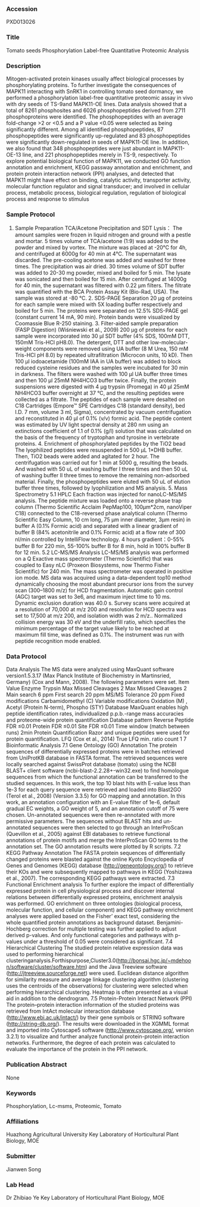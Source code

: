 ### Accession
PXD013026

### Title
Tomato seeds Phosphorylation Label-free Quantitative Proteomic Analysis

### Description
Mitogen-activated protein kinases usually affect biological processes by phosphorylating proteins. To further investigate the consequences of MAPK11 interacting with SnRK1 in controlling tomato seed dormancy, we performed a phosphorylation label-free quantitative proteomic assay in vivo with dry seeds of TS-9and MAPK11-OE lines. Data analysis showed that a total of 8261 phosphosites and 6026 phosphopeptides derived from 2711 phosphoproteins were identified. The phosphopeptides with an average fold-change >2 or <0.5 and a P value <0.05 were selected as being significantly different. Among all identified phosphopeptides, 87 phosphopeptides were significantly up-regulated and 83 phosphopeptides were significantly down-regulated in seeds of MAPK11-OE line. In addition, we also found that 348 phosphopeptides were just abundant in MAPK11-OE-13 line, and 221 phosphopeptides merely in TS-9, respectively. To explore potential biological function of MAPK11, we conducted GO function annotation and enrichment, KEGG passway annotation and enrichment, and protein protein interaction network (PPI) analyses, and detected that MAPK11 might have effect on binding, catalytic activity, transporter activity, molecular function regulator and signal transducer; and involved in cellular process, metabolic process, biological regulation, regulation of biological process and response to stimulus

### Sample Protocol
1. Sample Preparation TCA/Acetone Precipitation and SDT Lysis： The amount samples were frozen in liquid nitrogen and ground with a pestle and mortar. 5 times volume of TCA/acetone (1:9) was added to the powder and mixed by vortex. The mixture was placed at -20℃ for 4h, and centrifuged at 6000g for 40 min at 4℃. The supernatant was discarded. The pre-cooling acetone was added and washed for three times. The precipitation was air dried. 30 times volume of SDT buffer was added to 20-30 mg powder, mixed and boiled for 5 min. The lysate was sonicated and then boiled for 15 min. After centrifuged at 14000g for 40 min, the supernatant was filtered with 0.22 µm filters. The filtrate was quantified with the BCA Protein Assay Kit (Bio-Rad, USA). The sample was stored at -80 °C. 2. SDS-PAGE Separation 20 µg of proteins for each sample were mixed with 5X loading buffer respectively and boiled for 5 min. The proteins were separated on 12.5% SDS-PAGE gel (constant current 14 mA, 90 min). Protein bands were visualized by Coomassie Blue R-250 staining. 3. Filter-aided sample preparation (FASP Digestion) (Wiśniewski et al., 2009) 200 μg of proteins for each sample were incorporated into 30 μl SDT buffer (4% SDS, 100mM DTT, 150mM Tris-HCl pH8.0). The detergent, DTT and other low-molecular-weight components were removed using UA buffer (8 M Urea, 150 mM Tris-HCl pH 8.0) by repeated ultrafiltration (Microcon units, 10 kD). Then 100 μl iodoacetamide (100mM IAA in UA buffer) was added to block reduced cysteine residues and the samples were incubated for 30 min in darkness. The filters were washed with 100 μl UA buffer three times and then 100 μl 25mM NH4HCO3 buffer twice. Finally, the protein suspensions were digested with 4 μg trypsin (Promega) in 40 μl 25mM NH4HCO3 buffer overnight at 37 °C, and the resulting peptides were collected as a filtrate. The peptides of each sample were desalted on C18 Cartridges (Empore™ SPE Cartridges C18 (standard density), bed I.D. 7 mm, volume 3 ml, Sigma), concentrated by vacuum centrifugation and reconstituted in 40 µl of 0.1% (v/v) formic acid. The peptide content was estimated by UV light spectral density at 280 nm using an extinctions coefficient of 1.1 of 0.1% (g/l) solution that was calculated on the basis of the frequency of tryptophan and tyrosine in vertebrate proteins. 4. Enrichment of phosphorylated peptides by the TiO2 bead The lyophilized peptides were resuspended in 500 μL 1×DHB buffer. Then, TiO2 beads were added and agitated for 2 hour. The centrifugation was carried out for 1 min at 5000 g, resulting the beads. And washed with 50 uL of washing buffer I three times and then 50 uL of washing buffer II three times to remove the remaining non-adsorbed material. Finally, the phosphopeptides were eluted with 50 uL of elution buffer three times, followed by lyophilization and MS analysis. 5. Mass Spectrometry 5.1 HPLC Each fraction was injected for nanoLC-MS/MS analysis. The peptide mixture was loaded onto a reverse phase trap column (Thermo Scientific Acclaim PepMap100, 100μm*2cm, nanoViper C18) connected to the C18-reversed phase analytical column (Thermo Scientific Easy Column, 10 cm long, 75 μm inner diameter, 3μm resin) in buffer A (0.1% Formic acid) and separated with a linear gradient of buffer B (84% acetonitrile and 0.1% Formic acid) at a flow rate of 300 nl/min controlled by IntelliFlow technology.  4 hours gradient：0-55% buffer B for 220 min, 55-100% buffer B for 8 min, hold in 100% buffer B for 12 min. 5.2 LC-MS/MS Analysis LC-MS/MS analysis was performed on a Q Exactive mass spectrometer (Thermo Scientific) that was coupled to Easy nLC (Proxeon Biosystems, now Thermo Fisher Scientific) for 240 min. The mass spectrometer was operated in positive ion mode. MS data was acquired using a data-dependent top10 method dynamically choosing the most abundant precursor ions from the survey scan (300–1800 m/z) for HCD fragmentation. Automatic gain control (AGC) target was set to 3e6, and maximum inject time to 10 ms. Dynamic exclusion duration was 40.0 s. Survey scans were acquired at a resolution of 70,000 at m/z 200 and resolution for HCD spectra was set to 17,500 at m/z 200, and isolation width was 2 m/z.. Normalized collision energy was 30 eV and the underfill ratio, which specifies the minimum percentage of the target value likely to be reached at maximum fill time, was defined as 0.1%. The instrument was run with peptide recognition mode enabled.

### Data Protocol
Data Analysis The MS data were analyzed using MaxQuant software version1.5.3.17 (Max Planck Institute of Biochemistry in Martinsried, Germany) (Cox and Mann, 2008). The following parameters were set.  Item Value Enzyme Trypsin Max Missed Cleavages 2 Max Missed Cleavages 2 Main search 6 ppm First search 20 ppm MS/MS Tolerance 20 ppm Fixed modifications Carbamidomethyl (C) Variable modifications Oxidation (M) , Acetyl (Protein N-term), Phospho (STY) Database MaxQuant enables high peptide identification rates, individualized p.p.b.-range mass accuracies and proteome-wide protein quantification Database pattern Reverse Peptide FDR ≤0.01 Protein FDR ≤0.01 Site FDR ≤0.01 Time window (match between runs) 2min Protein Quantification Razor and unique peptides were used for protein quantification. LFQ (Cox et al., 2014) True LFQ min. ratio count 1  7 Bioinformatic Analysis 7.1 Gene Ontology (GO) Annotation The protein sequences of differentially expressed proteins were in batches retrieved from UniProtKB database in FASTA format. The retrieved sequences were locally searched against SwissProt database (tomato) using the NCBI BLAST+ client software (ncbi-blast-2.2.28+-win32.exe) to find homologue sequences from which the functional annotation can be transferred to the studied sequences. In this work, the top 10 blast hits with E-value less than 1e-3 for each query sequence were retrieved and loaded into Blast2GO (Terol et al., 2008) (Version 3.3.5) for GO mapping and annotation. In this work, an annotation configuration with an E-value filter of 1e-6, default gradual EC weights, a GO weight of 5, and an annotation cutoff of 75 were chosen. Un-annotated sequences were then re-annotated with more permissive parameters. The sequences without BLAST hits and un-annotated sequences were then selected to go through an InterProScan (Quevillon et al., 2005) against EBI databases to retrieve functional annotations of protein motifs and merge the InterProScan GO terms to the annotation set. The GO annotation results were plotted by R scripts.  7.2 KEGG Pathway Annotation The FASTA protein sequences of differentially changed proteins were blasted against the online Kyoto Encyclopedia of Genes and Genomes (KEGG) database (http://geneontology.org/) to retrieve their KOs and were subsequently mapped to pathways in KEGG (Yoshizawa et al., 2007). The corresponding KEGG pathways were extracted. 7.3 Functional Enrichment analysis To further explore the impact of differentially expressed protein in cell physiological process and discover internal relations between differentially expressed proteins, enrichment analysis was performed. GO enrichment on three ontologies (biological process, molecular function, and cellular component) and KEGG pathway enrichment analyses were applied based on the Fisher’ exact test, considering the whole quantified protein annotations as background dataset. Benjamini-Hochberg correction for multiple testing was further applied to adjust derived p-values. And only functional categories and pathways with p-values under a threshold of 0.05 were considered as significant. 7.4 Hierarchical Clustering The studied protein relative expression data was used to performing hierarchical clusteringanalysis.Forthispurpose,Cluster3.0(http://bonsai.hgc.jp/~mdehoon/software/cluster/software.htm) and the Java Treeview software (http://jtreeview.sourceforge.net) were used. Euclidean distance algorithm for similarity measure and average linkage clustering algorithm (clustering uses the centroids of the observations) for clustering were selected when performing hierarchical clustering. Heatmap is often presented as a visual aid in addition to the dendrogram. 7.5 Protein-Protein Interact Network (PPI)    The protein–protein interaction information of the studied proteins was retrieved from IntAct  molecular interaction database (http://www.ebi.ac.uk/intact/) by their gene symbols or STRING software (http://string-db.org/). The results were downloaded in the XGMML format and imported into Cytoscape5 software (http://www.cytoscape.org/, version 3.2.1) to visualize and further analyze functional protein-protein interaction networks. Furthermore, the degree of each protein was calculated to evaluate the importance of the protein in the PPI network.

### Publication Abstract
None

### Keywords
Phosphorylation, Lc-msms, Proteomic, Tomato

### Affiliations
Huazhong Agricultural University
Key Laboratory of Horticultural Plant Biology, MOE

### Submitter
Jianwen Song

### Lab Head
Dr Zhibiao Ye
Key Laboratory of Horticultural Plant Biology, MOE


